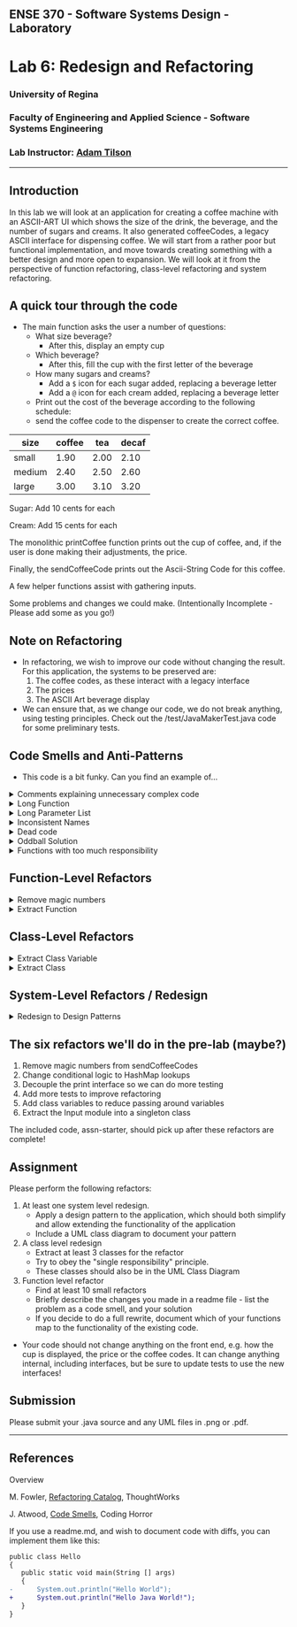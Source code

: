 ## ENSE 370 - Software Systems Design - Laboratory

# Lab 6: Redesign and Refactoring

### University of Regina
### Faculty of Engineering and Applied Science - Software Systems Engineering

### Lab Instructor: [Adam Tilson](mailto:Adam.Tilson@uregina.ca)

---

## Introduction

In this lab we will look at an application for creating a coffee machine with an ASCII-ART UI which shows the size of the drink, the beverage, and the number of sugars and creams. It also generated coffeeCodes, a legacy ASCII interface for dispensing coffee. We will start from a rather poor but functional implementation, and move towards creating something with a better design and more open to expansion. We will look at it from the perspective of function refactoring, class-level refactoring and system refactoring.


## A quick tour through the code

- The main function asks the user a number of questions:
    - What size beverage?
        - After this, display an empty cup
    - Which beverage?
        - After this, fill the cup with the first letter of the beverage
    - How many sugars and creams?
        - Add a `$` icon for each sugar added, replacing a beverage letter
        - Add a `@` icon for each cream added, replacing a beverage letter
    - Print out the cost of the beverage according to the following schedule:
    - send the coffee code to the dispenser to create the correct coffee.
  
 size   | coffee | tea  | decaf  
 ------ | ------ | ---- | -----
 small  | 1.90   | 2.00 | 2.10 
 medium | 2.40   | 2.50 | 2.60 
 large  | 3.00   | 3.10 | 3.20

Sugar: Add 10 cents for each

Cream: Add 15 cents for each

The monolithic printCoffee function prints out the cup of coffee, and, if the user is done making their adjustments, the price.

Finally, the sendCoffeeCode prints out the Ascii-String Code for this coffee. 

A few helper functions assist with gathering inputs.

Some problems and changes we could make. 
(Intentionally Incomplete - Please add some as you go!)

## Note on Refactoring

- In refactoring, we wish to improve our code without changing the result. For this application, the systems to be preserved are:
  1. The coffee codes, as these interact with a legacy interface
  2. The prices
  3. The ASCII Art beverage display
- We can ensure that, as we change our code, we do not break anything, using testing principles. Check out the /test/JavaMakerTest.java code for some preliminary tests.
  
## Code Smells and Anti-Patterns

- This code is a bit funky. Can you find an example of...

<details>
<summary>Comments explaining unnecessary complex code</summary>
Basically everywhere....
</details>


<details>
<summary>Long Function</summary>

main is ~100 lines...
printCoffee is ~100 lines...

</details>

<details>
<summary> Long Parameter List </summary>
The print function takes quite a few... could some become class variables?
</details>

<details>
<summary> Inconsistent Names </summary>
The beverage is referred to as `drink` in the main, but `base` in the print functions.

</details>


<details>
<summary>Dead code</summary>

```java
        // Testing functions.
        //javaMaker.printCoffee ("Medium", "$$", "Coffee", false);
        //javaMaker.printCoffee ("Small", "@@", "Tea", false);
        //javaMaker.printCoffee ("Large", "$$@@", "Decaf", true);
```

</details>

<details>
<summary> Oddball Solution </summary>
Honestly the way the coffee cup is printed is bizarre, but I feel it makes sense and works.

</details>

<details>
<summary> Functions with too much responsibility </summary>
Printing the coffee should not also compute the price!
</details>


## Function-Level Refactors
<details>
<summary>Remove magic numbers</summary>
In the sendCoffeeCodes function, magic numbers are used to represent the number of symbols in each size cup.
</details>


<details>
<summary>Extract Function</summary>
In the sendCoffeeCodes function, we have some repeated code which can be turned into a function
</details>

## Class-Level Refactors

<details>
<summary>Extract Class Variable</summary>
All of the properties of the drink could be moved into class variables
</details>

<details>
<summary>Extract Class</summary>
Many things could be classes,  money, drinks, ingredients, display, input handling
</details>

## System-Level Refactors / Redesign
 
<details>
<summary>Redesign to Design Patterns</summary>
I can spot at least 3 which could be used, but possibly more too!
</details>

## The six refactors we'll do in the pre-lab (maybe?)
1. Remove magic numbers from sendCoffeeCodes
2. Change conditional logic to HashMap lookups
3. Decouple the print interface so we can do more testing
4. Add more tests to improve refactoring
5. Add class variables to reduce passing around variables
6. Extract the Input module into a singleton class

The included code, assn-starter, should pick up after these refactors are complete!

## Assignment

Please perform the following refactors:
1. At least one system level redesign.
    - Apply a design pattern to the application, which should both simplify and allow extending the functionality of the application
   - Include a UML class diagram to document your pattern
2. A class level redesign
   - Extract at least 3 classes for the refactor
   - Try to obey the "single responsibility" principle.
   - These classes should also be in the UML Class Diagram
3. Function level refactor
   - Find at least 10 small refactors
   - Briefly describe the changes you made in a readme file - list the problem as a code smell, and your solution
   * If you decide to do a full rewrite, document which of your functions map to the functionality of the existing code.
    
- Your code should not change anything on the front end, e.g. how the cup is displayed, the price or the coffee codes. It can change anything internal, including interfaces, but be sure to update tests to use the new interfaces!
   
## Submission

Please submit your .java source and any UML files in .png or .pdf.

---

## References

Overview

M. Fowler, [Refactoring Catalog](https://refactoring.com/catalog/), ThoughtWorks

J. Atwood, [Code Smells](https://blog.codinghorror.com/code-smells/), Coding Horror


If you use a readme.md, and wish to document code with diffs, you can implement them like this:

```diff
public class Hello
{
   public static void main(String [] args)
   {
-      System.out.println("Hello World");
+      System.out.println("Hello Java World!");
   }
}
```
